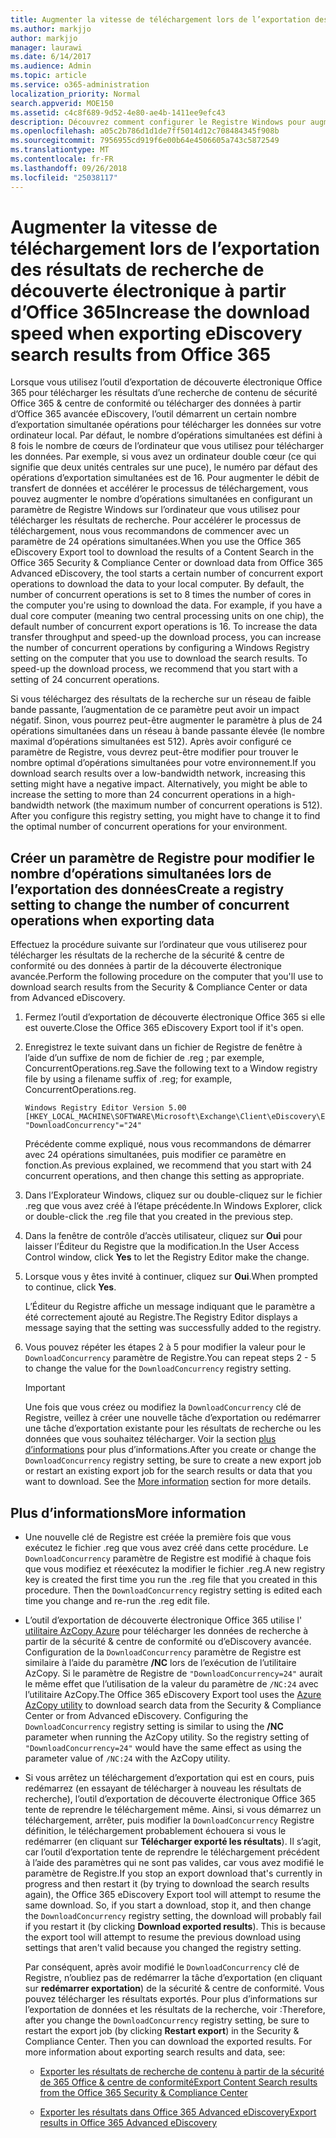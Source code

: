 ```yaml
---
title: Augmenter la vitesse de téléchargement lors de l’exportation des résultats de recherche de découverte électronique à partir d’Office 365
ms.author: markjjo
author: markjjo
manager: laurawi
ms.date: 6/14/2017
ms.audience: Admin
ms.topic: article
ms.service: o365-administration
localization_priority: Normal
search.appverid: MOE150
ms.assetid: c4c8f689-9d52-4e80-ae4b-1411ee9efc43
description: Découvrez comment configurer le Registre Windows pour augmenter le débit de données lorsque je télécharge des résultats de la recherche et rechercher des données à partir de la sécurité de 365 Office &amp; centre de conformité et Office 365 avancée eDiscovery.
ms.openlocfilehash: a05c2b786d1d1de7ff5014d12c708484345f908b
ms.sourcegitcommit: 7956955cd919f6e00b64e4506605a743c5872549
ms.translationtype: MT
ms.contentlocale: fr-FR
ms.lasthandoff: 09/26/2018
ms.locfileid: "25038117"
---
```

# <a name="increase-the-download-speed-when-exporting-ediscovery-search-results-from-office-365"></a><span data-ttu-id="f735c-103">Augmenter la vitesse de téléchargement lors de l’exportation des résultats de recherche de découverte électronique à partir d’Office 365</span><span class="sxs-lookup"><span data-stu-id="f735c-103">Increase the download speed when exporting eDiscovery search results from Office 365</span></span>

<span data-ttu-id="f735c-p101">Lorsque vous utilisez l’outil d’exportation de découverte électronique Office 365 pour télécharger les résultats d’une recherche de contenu de sécurité Office 365 &amp; centre de conformité ou télécharger des données à partir d’Office 365 avancée eDiscovery, l’outil démarrent un certain nombre d’exportation simultanée opérations pour télécharger les données sur votre ordinateur local. Par défaut, le nombre d’opérations simultanées est défini à 8 fois le nombre de cœurs de l’ordinateur que vous utilisez pour télécharger les données. Par exemple, si vous avez un ordinateur double cœur (ce qui signifie que deux unités centrales sur une puce), le numéro par défaut des opérations d’exportation simultanées est de 16. Pour augmenter le débit de transfert de données et accélérer le processus de téléchargement, vous pouvez augmenter le nombre d’opérations simultanées en configurant un paramètre de Registre Windows sur l’ordinateur que vous utilisez pour télécharger les résultats de recherche. Pour accélérer le processus de téléchargement, nous vous recommandons de commencer avec un paramètre de 24 opérations simultanées.</span><span class="sxs-lookup"><span data-stu-id="f735c-p101">When you use the Office 365 eDiscovery Export tool to download the results of a Content Search in the Office 365 Security &amp; Compliance Center or download data from Office 365 Advanced eDiscovery, the tool starts a certain number of concurrent export operations to download the data to your local computer. By default, the number of concurrent operations is set to 8 times the number of cores in the computer you're using to download the data. For example, if you have a dual core computer (meaning two central processing units on one chip), the default number of concurrent export operations is 16. To increase the data transfer throughput and speed-up the download process, you can increase the number of concurrent operations by configuring a Windows Registry setting on the computer that you use to download the search results. To speed-up the download process, we recommend that you start with a setting of 24 concurrent operations.</span></span>
  
<span data-ttu-id="f735c-p102">Si vous téléchargez des résultats de la recherche sur un réseau de faible bande passante, l’augmentation de ce paramètre peut avoir un impact négatif. Sinon, vous pourrez peut-être augmenter le paramètre à plus de 24 opérations simultanées dans un réseau à bande passante élevée (le nombre maximal d’opérations simultanées est 512). Après avoir configuré ce paramètre de Registre, vous devrez peut-être modifier pour trouver le nombre optimal d’opérations simultanées pour votre environnement.</span><span class="sxs-lookup"><span data-stu-id="f735c-p102">If you download search results over a low-bandwidth network, increasing this setting might have a negative impact. Alternatively, you might be able to increase the setting to more than 24 concurrent operations in a high-bandwidth network (the maximum number of concurrent operations is 512). After you configure this registry setting, you might have to change it to find the optimal number of concurrent operations for your environment.</span></span>
  
## <a name="create-a-registry-setting-to-change-the-number-of-concurrent-operations-when-exporting-data"></a><span data-ttu-id="f735c-112">Créer un paramètre de Registre pour modifier le nombre d’opérations simultanées lors de l’exportation des données</span><span class="sxs-lookup"><span data-stu-id="f735c-112">Create a registry setting to change the number of concurrent operations when exporting data</span></span>

<span data-ttu-id="f735c-113">Effectuez la procédure suivante sur l’ordinateur que vous utiliserez pour télécharger les résultats de la recherche de la sécurité &amp; centre de conformité ou des données à partir de la découverte électronique avancée.</span><span class="sxs-lookup"><span data-stu-id="f735c-113">Perform the following procedure on the computer that you'll use to download search results from the Security &amp; Compliance Center or data from Advanced eDiscovery.</span></span>
  
1. <span data-ttu-id="f735c-114">Fermez l’outil d’exportation de découverte électronique Office 365 si elle est ouverte.</span><span class="sxs-lookup"><span data-stu-id="f735c-114">Close the Office 365 eDiscovery Export tool if it's open.</span></span> 
    
2. <span data-ttu-id="f735c-115">Enregistrez le texte suivant dans un fichier de Registre de fenêtre à l’aide d’un suffixe de nom de fichier de .reg ; par exemple, ConcurrentOperations.reg.</span><span class="sxs-lookup"><span data-stu-id="f735c-115">Save the following text to a Window registry file by using a filename suffix of .reg; for example, ConcurrentOperations.reg.</span></span> 
    
    ```
    Windows Registry Editor Version 5.00
    [HKEY_LOCAL_MACHINE\SOFTWARE\Microsoft\Exchange\Client\eDiscovery\ExportTool]
    "DownloadConcurrency"="24"
    ```

    <span data-ttu-id="f735c-116">Précédente comme expliqué, nous vous recommandons de démarrer avec 24 opérations simultanées, puis modifier ce paramètre en fonction.</span><span class="sxs-lookup"><span data-stu-id="f735c-116">As previous explained, we recommend that you start with 24 concurrent operations, and then change this setting as appropriate.</span></span>
    
3. <span data-ttu-id="f735c-117">Dans l’Explorateur Windows, cliquez sur ou double-cliquez sur le fichier .reg que vous avez créé à l’étape précédente.</span><span class="sxs-lookup"><span data-stu-id="f735c-117">In Windows Explorer, click or double-click the .reg file that you created in the previous step.</span></span>
    
4. <span data-ttu-id="f735c-118">Dans la fenêtre de contrôle d’accès utilisateur, cliquez sur **Oui** pour laisser l’Éditeur du Registre que la modification.</span><span class="sxs-lookup"><span data-stu-id="f735c-118">In the User Access Control window, click **Yes** to let the Registry Editor make the change.</span></span> 
    
5. <span data-ttu-id="f735c-119">Lorsque vous y êtes invité à continuer, cliquez sur **Oui**.</span><span class="sxs-lookup"><span data-stu-id="f735c-119">When prompted to continue, click **Yes**.</span></span>
    
    <span data-ttu-id="f735c-120">L’Éditeur du Registre affiche un message indiquant que le paramètre a été correctement ajouté au Registre.</span><span class="sxs-lookup"><span data-stu-id="f735c-120">The Registry Editor displays a message saying that the setting was successfully added to the registry.</span></span>
    
6. <span data-ttu-id="f735c-121">Vous pouvez répéter les étapes 2 à 5 pour modifier la valeur pour le `DownloadConcurrency` paramètre de Registre.</span><span class="sxs-lookup"><span data-stu-id="f735c-121">You can repeat steps 2 - 5 to change the value for the  `DownloadConcurrency` registry setting.</span></span> 
    
    > [!IMPORTANT]
    > <span data-ttu-id="f735c-p103">Une fois que vous créez ou modifiez la `DownloadConcurrency` clé de Registre, veillez à créer une nouvelle tâche d’exportation ou redémarrer une tâche d’exportation existante pour les résultats de recherche ou les données que vous souhaitez télécharger. Voir la section [plus d’informations](increase-download-speeds-when-exporting-ediscovery-results.md#moreinfo) pour plus d’informations.</span><span class="sxs-lookup"><span data-stu-id="f735c-p103">After you create or change the  `DownloadConcurrency` registry setting, be sure to create a new export job or restart an existing export job for the search results or data that you want to download. See the [More information](increase-download-speeds-when-exporting-ediscovery-results.md#moreinfo) section for more details.</span></span> 
  
## <a name="more-information"></a><span data-ttu-id="f735c-124">Plus d’informations</span><span class="sxs-lookup"><span data-stu-id="f735c-124">More information</span></span>

- <span data-ttu-id="f735c-p104">Une nouvelle clé de Registre est créée la première fois que vous exécutez le fichier .reg que vous avez créé dans cette procédure. Le `DownloadConcurrency` paramètre de Registre est modifié à chaque fois que vous modifiez et réexécutez la modifier le fichier .reg.</span><span class="sxs-lookup"><span data-stu-id="f735c-p104">A new registry key is created the first time you run the .reg file that you created in this procedure. Then the  `DownloadConcurrency` registry setting is edited each time you change and re-run the .reg edit file.</span></span> 
    
- <span data-ttu-id="f735c-p105">L’outil d’exportation de découverte électronique Office 365 utilise l' [utilitaire AzCopy Azure](https://go.microsoft.com/fwlink/?linkid=849949) pour télécharger les données de recherche à partir de la sécurité &amp; centre de conformité ou d’eDiscovery avancée. Configuration de la `DownloadConcurrency` paramètre de Registre est similaire à l’aide du paramètre **/NC** lors de l’exécution de l’utilitaire AzCopy. Si le paramètre de Registre de `"DownloadConcurrency=24"` aurait le même effet que l’utilisation de la valeur du paramètre de `/NC:24` avec l’utilitaire AzCopy.</span><span class="sxs-lookup"><span data-stu-id="f735c-p105">The Office 365 eDiscovery Export tool uses the [Azure AzCopy utility](https://go.microsoft.com/fwlink/?linkid=849949) to download search data from the Security &amp; Compliance Center or from Advanced eDiscovery. Configuring the  `DownloadConcurrency` registry setting is similar to using the **/NC** parameter when running the AzCopy utility. So the registry setting of  `"DownloadConcurrency=24"` would have the same effect as using the parameter value of  `/NC:24` with the AzCopy utility.</span></span> 
    
- <span data-ttu-id="f735c-p106">Si vous arrêtez un téléchargement d’exportation qui est en cours, puis redémarrez (en essayant de télécharger à nouveau les résultats de recherche), l’outil d’exportation de découverte électronique Office 365 tente de reprendre le téléchargement même. Ainsi, si vous démarrez un téléchargement, arrêter, puis modifier la `DownloadConcurrency` Registre définition, le téléchargement probablement échouera si vous le redémarrer (en cliquant sur **Télécharger exporté les résultats**). Il s’agit, car l’outil d’exportation tente de reprendre le téléchargement précédent à l’aide des paramètres qui ne sont pas valides, car vous avez modifié le paramètre de Registre.</span><span class="sxs-lookup"><span data-stu-id="f735c-p106">If you stop an export download that's currently in progress and then restart it (by trying to download the search results again), the Office 365 eDiscovery Export tool will attempt to resume the same download. So, if you start a download, stop it, and then change the  `DownloadConcurrency` registry setting, the download will probably fail if you restart it (by clicking **Download exported results**). This is because the export tool will attempt to resume the previous download using settings that aren't valid because you changed the registry setting.</span></span>
    
    <span data-ttu-id="f735c-p107">Par conséquent, après avoir modifié le `DownloadConcurrency` clé de Registre, n’oubliez pas de redémarrer la tâche d’exportation (en cliquant sur **redémarrer exportation**) de la sécurité &amp; centre de conformité. Vous pouvez télécharger les résultats exportés. Pour plus d’informations sur l’exportation de données et les résultats de la recherche, voir :</span><span class="sxs-lookup"><span data-stu-id="f735c-p107">Therefore, after you change the  `DownloadConcurrency` registry setting, be sure to restart the export job (by clicking **Restart export**) in the Security &amp; Compliance Center. Then you can download the exported results. For more information about exporting search results and data, see:</span></span>
    
  - [<span data-ttu-id="f735c-136">Exporter les résultats de recherche de contenu à partir de la sécurité de 365 Office &amp; centre de conformité</span><span class="sxs-lookup"><span data-stu-id="f735c-136">Export Content Search results from the Office 365 Security &amp; Compliance Center</span></span>](export-search-results.md)
    
  - [<span data-ttu-id="f735c-137">Exporter les résultats dans Office 365 Advanced eDiscovery</span><span class="sxs-lookup"><span data-stu-id="f735c-137">Export results in Office 365 Advanced eDiscovery</span></span>](export-results-in-advanced-ediscovery.md)
    
